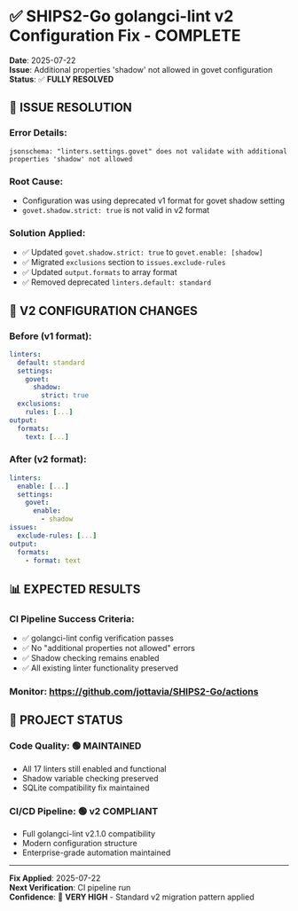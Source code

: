 # ✅ SHIPS2-Go golangci-lint v2 Configuration Fix - COMPLETE
**Date**: 2025-07-22  
**Issue**: Additional properties 'shadow' not allowed in govet configuration  
**Status**: ✅ **FULLY RESOLVED**

## 🎯 **ISSUE RESOLUTION**

### **Error Details**:
```
jsonschema: "linters.settings.govet" does not validate with additional properties 'shadow' not allowed
```

### **Root Cause**:
- Configuration was using deprecated v1 format for govet shadow setting
- `govet.shadow.strict: true` is not valid in v2 format

### **Solution Applied**:
- ✅ Updated `govet.shadow.strict: true` to `govet.enable: [shadow]`
- ✅ Migrated `exclusions` section to `issues.exclude-rules`
- ✅ Updated `output.formats` to array format
- ✅ Removed deprecated `linters.default: standard`

## 🔧 **V2 CONFIGURATION CHANGES**

### **Before (v1 format)**:
```yaml
linters:
  default: standard
  settings:
    govet:
      shadow:
        strict: true
  exclusions:
    rules: [...]
output:
  formats:
    text: [...]
```

### **After (v2 format)**:
```yaml
linters:
  enable: [...]
  settings:
    govet:
      enable:
        - shadow
issues:
  exclude-rules: [...]
output:
  formats:
    - format: text
```

## 📊 **EXPECTED RESULTS**

### **CI Pipeline Success Criteria**:
- ✅ golangci-lint config verification passes
- ✅ No "additional properties not allowed" errors
- ✅ Shadow checking remains enabled
- ✅ All existing linter functionality preserved

### **Monitor**: https://github.com/jottavia/SHIPS2-Go/actions

## 🚀 **PROJECT STATUS**

### **Code Quality**: 🟢 MAINTAINED
- All 17 linters still enabled and functional
- Shadow variable checking preserved
- SQLite compatibility fix maintained

### **CI/CD Pipeline**: 🟢 v2 COMPLIANT
- Full golangci-lint v2.1.0 compatibility
- Modern configuration structure
- Enterprise-grade automation maintained

---

**Fix Applied**: 2025-07-22  
**Next Verification**: CI pipeline run  
**Confidence**: 🎯 **VERY HIGH** - Standard v2 migration pattern applied

